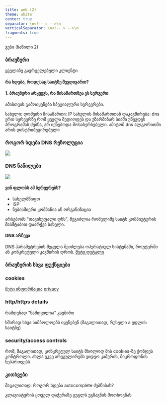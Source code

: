 ```yaml
---
title: web (2)
theme: white	
center: true
separator: \n<!-- s -->\n
verticalSeparator: \n<!-- v -->\n
fragments: true
---
```

ვები (ნაწილი 2)

<!-- s -->

### ბრაუზერი

<!-- n -->
ყველაზე გავრცელებული კლიენტი

<!-- v -->

#### რა ხდება, როდესაც საიტზე შევდივართ?

<!-- v -->

#### 1. ბრაუზერი არკვევს, რა მისამართზეა ეს სერვერი
ამისთვის გამოიყენება სპეციალური სერვერები.

<!-- n -->
სახელი: დომეინი
მისამართი: IP
სახელის მისამართთან დაკავშირება: dns
ერთ სერვერზე რომ ყველა შედიოდეს და უზარმაზარ სიაში უწევდეს პროგრამას ძებნა, არ იქნებოდა მოსახერხებელი. ამიტომ dns ალგორითმი არის დისტრიბუცირებული

<!-- v -->
### როგორ ხდება DNS რეზოლუცია

<img src="https://www.cloudflare.com/img/learning/dns/what-is-dns/dns-lookup-diagram.png
">

<!-- v -->
### DNS ნაწილები

<img src="https://i.ytimg.com/vi/S8G63sJPPj0/maxresdefault.jpg">

<!-- v -->

#### ვინ ფლობს ამ სერვერებს?
- სახელმწიფო
- ISP
- ნებისმიერი კომპანია ან ორგანიზაცია

<!-- n -->
არსებობს "თავისუფალი დნს", შეგიძლია რომელიმე საიტს კომპიუტერის მასშტაბით დაარქვა სახელი.

<!-- v -->

#### DNS არჩევა

DNS პარამეტრების შეცვლა შეიძლება ოპერატიულ სისტემაში, როუტერში ან კონკრეტული კავშირის დროს.
[მეტი დეტალი](https://www.quora.com/Who-manages-runs-and-maintains-DNS-servers) 
<!-- s -->
### ბრაუზერის სხვა ფუქნციები

<!-- v -->
### cookies

<!-- n -->
[მეტი ინფორმაცია](https://www.youtube.com/watch?v=I01XMRo2ES)
[privacy](https://privacy.net/stop-cookies-tracking/)

<!-- v -->
### http/https details
რამდენად "ნამდვილია" კავშირი

<!-- n -->
ხშირად სხვა სიმბოლოებს იყენებენ (მაგალითად, რუსული a ეფლის საიტზე)

<!-- v -->
### security/access controls
<!-- n -->
რომ, მაგალითად, კონკრეტულ საიტს მხოლოდ მის cookies-ზე ქონდეს კონტროლი. ახლა უკვე არეგულირებს ვიდეო კამერის, მიკროფონის ნებართვებს

<!-- v -->
### კითხვები
მაგალითად: როგორ ხდება autocomplete ძებნისას?

<!-- n -->
კლავიატურის ყოველ დაჭერაზე გუგლს უგზავნის მოთხოვნას
